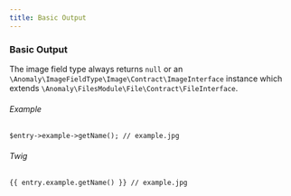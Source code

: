 ```yaml
---
title: Basic Output
---
```


### Basic Output

The image field type always returns `null` or an `\Anomaly\ImageFieldType\Image\Contract\ImageInterface` instance which extends `\Anomaly\FilesModule\File\Contract\FileInterface`.

###### Example

    $entry->example->getName(); // example.jpg

###### Twig

    {{ entry.example.getName() }} // example.jpg
